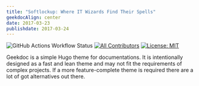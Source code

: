 ```yaml
---
title: "Softlockup: Where IT Wizards Find Their Spells"
geekdocAlign: center
date: 2017-03-23
publishdate: 2017-03-24
---
```


<!-- markdownlint-capture -->
<!-- markdownlint-disable MD033 -->

<span class="badge-placeholder">![GitHub Actions Workflow Status](https://img.shields.io/github/actions/workflow/status/softlockup-web/web/hugo.yaml)</span>
<span class="badge-placeholder">[![All Contributors](https://img.shields.io/github/all-contributors/softlockup-web/web?color=ee8449&style=flat-square)](#contributors)</span>
<span class="badge-placeholder">[![License: MIT](https://img.shields.io/github/license/softlockup-web/web)](https://github.com/softlockup-web/web/blob/main/LICENSE)</span>

<!-- markdownlint-restore -->

Geekdoc is a simple Hugo theme for documentations. It is intentionally designed as a fast and lean theme and may not fit the requirements of complex projects. If a more feature-complete theme is required there are a lot of got alternatives out there.



